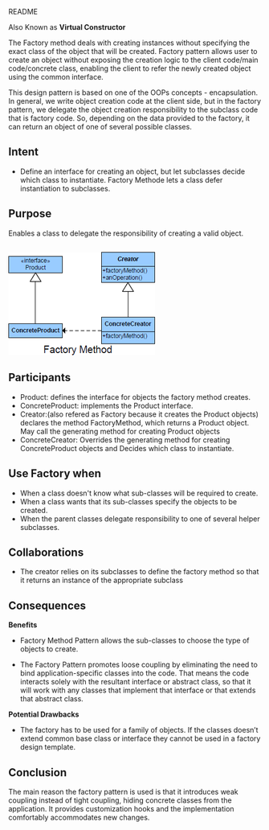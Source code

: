 README

Also Known as **Virtual Constructor**

The Factory method deals with creating instances without specifying the exact class of the object that will be created.
Factory pattern allows user to create an object without exposing the creation logic to the client code/main code/concrete class, enabling the client to refer the newly created object using the common interface.

This design pattern is based on one of the OOPs concepts - encapsulation. In general, we write object creation code at the client side, but in the factory pattern, we delegate the object creation responsibility to the subclass code that is factory code. So, depending on the data provided to the factory, it can return an object of one of several possible classes.

## Intent ##

+ Define an interface for creating an object, but let subclasses decide which class to instantiate. Factory Methode lets a class defer instantiation to subclasses.

## Purpose ##

Enables a class to delegate the responsibility of creating a valid object.

##

![alt text](./Images/Factory-1.md.png "Factory")

## Participants ##

+ Product: defines the interface for objects the factory method creates.
+ ConcreteProduct: implements the Product interface.
+ Creator:(also refered as Factory because it creates the Product objects) declares the method FactoryMethod, which returns a Product object. May call the generating method for creating Product objects
+ ConcreteCreator: Overrides the generating method for creating ConcreteProduct objects and Decides which class to instantiate.

## Use Factory when ##

+ When a class doesn't know what sub-classes will be required to create.
+ When a class wants that its sub-classes specify the objects to be created.
+ When the parent classes delegate responsibility to one of several helper subclasses.

## Collaborations ##

+ The creator relies on its subclasses to define the factory method so that it returns an instance of the appropriate subclass

## Consequences ##

**Benefits**

+ Factory Method Pattern allows the sub-classes to choose the type of objects to create.

+ The Factory Pattern promotes loose coupling by eliminating the need to bind application-specific classes into the code. That means the code interacts solely with the resultant interface or abstract class, so that it will work with any classes that implement that interface or that extends that abstract class.

**Potential Drawbacks**

+ The factory has to be used for a family of objects. If the classes doesn’t extend common base class or interface they cannot be used in a factory design template.

## Conclusion

The main reason the factory pattern is used is that it introduces weak coupling instead of tight coupling, hiding concrete classes from the application. It provides customization hooks and the implementation comfortably accommodates new changes.
